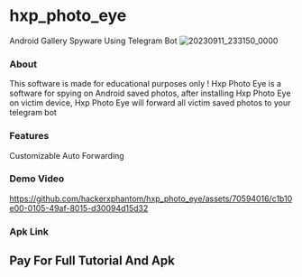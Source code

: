 # hxp_photo_eye
Android Gallery Spyware Using Telegram Bot
![20230911_233150_0000](https://github.com/hackerxphantom/hxp_photo_eye/assets/70594016/4a1d06c0-a113-4680-993c-c50d37972d4b)

### About
This software is made for educational purposes only !
Hxp Photo Eye is a software for spying on Android saved photos, after installing Hxp Photo Eye on victim device, Hxp Photo Eye will forward all victim saved photos to your telegram bot

### Features
Customizable
Auto Forwarding

### Demo Video 




https://github.com/hackerxphantom/hxp_photo_eye/assets/70594016/c1b10e00-0105-49af-8015-d30094d15d32



### Apk Link
## Pay For Full Tutorial And Apk 
